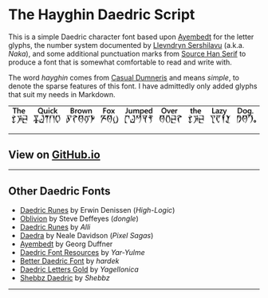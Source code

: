 # The Hayghin Daedric Script

This is a simple Daedric character font based upon [Ayembedt](https://github.com/georgd/OpenMW-Fonts) for the letter glyphs, the number system documented by [Llevndryn Sershilavu](https://arador-dayn.fr/viewtopic.php?f=16&t=482) (a.k.a. *Naka*), and some additional punctuation marks from [Source Han Serif](https://github.com/adobe-fonts/source-han-serif) to produce a font that is somewhat comfortable to read and write with.

The word *hayghin* comes from [Casual Dumneris](https://casualscrolls.fandom.com/wiki/Dunmeri_language) and means *simple*, to denote the sparse features of this font. I have admittedly only added glyphs that suit my needs in Markdown.

| ![Daedric Sample](./assets/images/daedric_readme_sample.png) |
|--------------------------------------------------------------|

---

## View on [GitHub.io](https://mmillar-bolis.github.io/HayghinDaedricFont/)

---

## Other Daedric Fonts

- [Daedric Runes](https://www.ffonts.net/Daedric-Runes.font) by Erwin Denissen (*High-Logic*)
- [Oblivion](http://download.fliggerty.com/download-128-515) by Steve Deffeyes (*dongle*)
- [Daedric Runes](https://morroblivion.com/forums/skyrim-general-chat/allis-daedric-runes-opentype-font-kit) by *Alli*
- [Daedra](http://www.pixelsagas.com/?download=daedra) by Neale Davidson (*Pixel Sagas*)
- [Ayembedt](https://github.com/georgd/OpenMW-Fonts) by Georg Duffner
- [Daedric Font Resources](https://www.nexusmods.com/morrowind/mods/45458/) by *Yar-Yulme*
- [Better Daedric Font](https://www.nexusmods.com/morrowind/mods/44540) by *hardek*
- [Daedric Letters Gold](https://www.deviantart.com/yagellonica/art/Daedric-Letters-GOLD-741405288) by *Yagellonica*
- [Shebbz Daedric](https://twitter.com/t00thpasteface/status/1291107593432293376) by *Shebbz*

---

